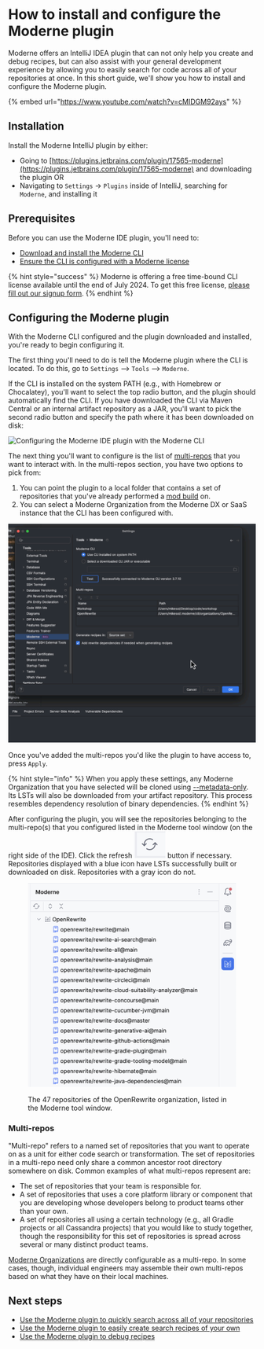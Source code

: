 # How to install and configure the Moderne plugin

Moderne offers an IntelliJ IDEA plugin that can not only help you create and debug recipes, but can also assist with your general development experience by allowing you to easily search for code across all of your repositories at once. In this short guide, we'll show you how to install and configure the Moderne plugin.

{% embed url="https://www.youtube.com/watch?v=cMIDGM92ays" %}

## Installation

Install the Moderne IntelliJ plugin by either:

* Going to [https://plugins.jetbrains.com/plugin/17565-moderne](https://plugins.jetbrains.com/plugin/17565-moderne) and downloading the plugin OR
* Navigating to `Settings` → `Plugins` inside of IntelliJ, searching for `Moderne`, and installing it

## Prerequisites

Before you can use the Moderne IDE plugin, you'll need to:

* [Download and install the Moderne CLI](../../moderne-cli/getting-started/cli-intro.md)
* [Ensure the CLI is configured with a Moderne license](../../moderne-cli/getting-started/moderne-cli-license.md)

{% hint style="success" %}
Moderne is offering a free time-bound CLI license available until the end of July 2024. To get this free license, [please fill out our signup form](https://share.hsforms.com/1cfEbSpZNT8enCckPXmdlmwblnxg).
{% endhint %}

## Configuring the Moderne plugin

With the Moderne CLI configured and the plugin downloaded and installed, you're ready to begin configuring it.

The first thing you'll need to do is tell the Moderne plugin where the CLI is located. To do this, go to `Settings` --> `Tools` --> `Moderne`.

If the CLI is installed on the system PATH (e.g., with Homebrew or Chocalatey), you'll want to select the top radio button, and the plugin should automatically find the CLI. If you have downloaded the CLI via Maven Central or an internal artifact repository as a JAR, you'll want to pick the second radio button and specify the path where it has been downloaded on disk:

![Configuring the Moderne IDE plugin with the Moderne CLI](../../../.gitbook/assets/ModernePluginCLIConfig.gif)

The next thing you'll want to configure is the list of [multi-repos](moderne-plugin-install.md#multi-repos) that you want to interact with. In the multi-repos section, you have two options to pick from:

1. You can point the plugin to a local folder that contains a set of repositories that you've already performed a [mod build](../../moderne-cli/cli-reference.md) on.
2. You can select a Moderne Organization from the Moderne DX or SaaS instance that the CLI has been configured with.

![Configuring the Moderne IDE plugin with a Moderne organization](../../../.gitbook/assets/ModernePluginOrgSelect.gif)

Once you've added the multi-repos you'd like the plugin to have access to, press `Apply`.

{% hint style="info" %}
When you apply these settings, any Moderne Organization that you have selected will be cloned using [--metadata-only](../../moderne-cli/cli-reference.md#mod-git-clone-csv). Its LSTs will also be downloaded from your artifact repository. This process resembles dependency resolution of binary dependencies.
{% endhint %}

After configuring the plugin, you will see the repositories belonging to the multi-repo(s) that you configured listed in the Moderne tool window (on the right side of the IDE). Click the refresh <img src="../../../.gitbook/assets/image (1) (1) (1) (1).png" alt="" data-size="line"> button if necessary. Repositories displayed with a blue icon have LSTs successfully built or downloaded on disk. Repositories with a gray icon do not.

<figure><img src="../../../.gitbook/assets/image (2).png" alt="" width="563"><figcaption><p>The 47 repositories of the OpenRewrite organization, listed in the Moderne tool window.</p></figcaption></figure>

### Multi-repos

"Multi-repo" refers to a named set of repositories that you want to operate on as a unit for either code search or transformation. The set of repositories in a multi-repo need only share a common ancestor root directory somewhere on disk. Common examples of what multi-repos represent are:

* The set of repositories that your team is responsible for.
* A set of repositories that uses a core platform library or component that you are developing whose developers belong to product teams other than your own.
* A set of repositories all using a certain technology (e.g., all Gradle projects or all Cassandra projects) that you would like to study together, though the responsibility for this set of repositories is spread across several or many distinct product teams.

[Moderne Organizations](../../../administrator-documentation/moderne-platform/how-to-guides/organizations-service.md) are directly configurable as a multi-repo. In some cases, though, individual engineers may assemble their own multi-repos based on what they have on their local machines.

## Next steps

* [Use the Moderne plugin to quickly search across all of your repositories](code-search-with-the-moderne-plugin-for-jetbrains-ides.md)
* [Use the Moderne plugin to easily create search recipes of your own](creating-recipes.md)
* [Use the Moderne plugin to debug recipes](debugging-recipes.md)
